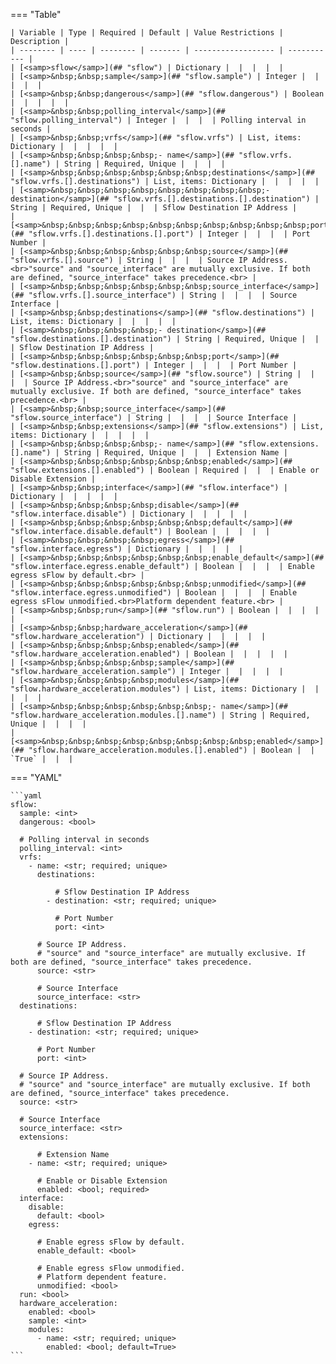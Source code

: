 <!--
  ~ Copyright (c) 2023 Arista Networks, Inc.
  ~ Use of this source code is governed by the Apache License 2.0
  ~ that can be found in the LICENSE file.
  -->
=== "Table"

    | Variable | Type | Required | Default | Value Restrictions | Description |
    | -------- | ---- | -------- | ------- | ------------------ | ----------- |
    | [<samp>sflow</samp>](## "sflow") | Dictionary |  |  |  |  |
    | [<samp>&nbsp;&nbsp;sample</samp>](## "sflow.sample") | Integer |  |  |  |  |
    | [<samp>&nbsp;&nbsp;dangerous</samp>](## "sflow.dangerous") | Boolean |  |  |  |  |
    | [<samp>&nbsp;&nbsp;polling_interval</samp>](## "sflow.polling_interval") | Integer |  |  |  | Polling interval in seconds |
    | [<samp>&nbsp;&nbsp;vrfs</samp>](## "sflow.vrfs") | List, items: Dictionary |  |  |  |  |
    | [<samp>&nbsp;&nbsp;&nbsp;&nbsp;- name</samp>](## "sflow.vrfs.[].name") | String | Required, Unique |  |  |  |
    | [<samp>&nbsp;&nbsp;&nbsp;&nbsp;&nbsp;&nbsp;destinations</samp>](## "sflow.vrfs.[].destinations") | List, items: Dictionary |  |  |  |  |
    | [<samp>&nbsp;&nbsp;&nbsp;&nbsp;&nbsp;&nbsp;&nbsp;&nbsp;- destination</samp>](## "sflow.vrfs.[].destinations.[].destination") | String | Required, Unique |  |  | Sflow Destination IP Address |
    | [<samp>&nbsp;&nbsp;&nbsp;&nbsp;&nbsp;&nbsp;&nbsp;&nbsp;&nbsp;&nbsp;port</samp>](## "sflow.vrfs.[].destinations.[].port") | Integer |  |  |  | Port Number |
    | [<samp>&nbsp;&nbsp;&nbsp;&nbsp;&nbsp;&nbsp;source</samp>](## "sflow.vrfs.[].source") | String |  |  |  | Source IP Address.<br>"source" and "source_interface" are mutually exclusive. If both are defined, "source_interface" takes precedence.<br> |
    | [<samp>&nbsp;&nbsp;&nbsp;&nbsp;&nbsp;&nbsp;source_interface</samp>](## "sflow.vrfs.[].source_interface") | String |  |  |  | Source Interface |
    | [<samp>&nbsp;&nbsp;destinations</samp>](## "sflow.destinations") | List, items: Dictionary |  |  |  |  |
    | [<samp>&nbsp;&nbsp;&nbsp;&nbsp;- destination</samp>](## "sflow.destinations.[].destination") | String | Required, Unique |  |  | Sflow Destination IP Address |
    | [<samp>&nbsp;&nbsp;&nbsp;&nbsp;&nbsp;&nbsp;port</samp>](## "sflow.destinations.[].port") | Integer |  |  |  | Port Number |
    | [<samp>&nbsp;&nbsp;source</samp>](## "sflow.source") | String |  |  |  | Source IP Address.<br>"source" and "source_interface" are mutually exclusive. If both are defined, "source_interface" takes precedence.<br> |
    | [<samp>&nbsp;&nbsp;source_interface</samp>](## "sflow.source_interface") | String |  |  |  | Source Interface |
    | [<samp>&nbsp;&nbsp;extensions</samp>](## "sflow.extensions") | List, items: Dictionary |  |  |  |  |
    | [<samp>&nbsp;&nbsp;&nbsp;&nbsp;- name</samp>](## "sflow.extensions.[].name") | String | Required, Unique |  |  | Extension Name |
    | [<samp>&nbsp;&nbsp;&nbsp;&nbsp;&nbsp;&nbsp;enabled</samp>](## "sflow.extensions.[].enabled") | Boolean | Required |  |  | Enable or Disable Extension |
    | [<samp>&nbsp;&nbsp;interface</samp>](## "sflow.interface") | Dictionary |  |  |  |  |
    | [<samp>&nbsp;&nbsp;&nbsp;&nbsp;disable</samp>](## "sflow.interface.disable") | Dictionary |  |  |  |  |
    | [<samp>&nbsp;&nbsp;&nbsp;&nbsp;&nbsp;&nbsp;default</samp>](## "sflow.interface.disable.default") | Boolean |  |  |  |  |
    | [<samp>&nbsp;&nbsp;&nbsp;&nbsp;egress</samp>](## "sflow.interface.egress") | Dictionary |  |  |  |  |
    | [<samp>&nbsp;&nbsp;&nbsp;&nbsp;&nbsp;&nbsp;enable_default</samp>](## "sflow.interface.egress.enable_default") | Boolean |  |  |  | Enable egress sFlow by default.<br> |
    | [<samp>&nbsp;&nbsp;&nbsp;&nbsp;&nbsp;&nbsp;unmodified</samp>](## "sflow.interface.egress.unmodified") | Boolean |  |  |  | Enable egress sFlow unmodified.<br>Platform dependent feature.<br> |
    | [<samp>&nbsp;&nbsp;run</samp>](## "sflow.run") | Boolean |  |  |  |  |
    | [<samp>&nbsp;&nbsp;hardware_acceleration</samp>](## "sflow.hardware_acceleration") | Dictionary |  |  |  |  |
    | [<samp>&nbsp;&nbsp;&nbsp;&nbsp;enabled</samp>](## "sflow.hardware_acceleration.enabled") | Boolean |  |  |  |  |
    | [<samp>&nbsp;&nbsp;&nbsp;&nbsp;sample</samp>](## "sflow.hardware_acceleration.sample") | Integer |  |  |  |  |
    | [<samp>&nbsp;&nbsp;&nbsp;&nbsp;modules</samp>](## "sflow.hardware_acceleration.modules") | List, items: Dictionary |  |  |  |  |
    | [<samp>&nbsp;&nbsp;&nbsp;&nbsp;&nbsp;&nbsp;- name</samp>](## "sflow.hardware_acceleration.modules.[].name") | String | Required, Unique |  |  |  |
    | [<samp>&nbsp;&nbsp;&nbsp;&nbsp;&nbsp;&nbsp;&nbsp;&nbsp;enabled</samp>](## "sflow.hardware_acceleration.modules.[].enabled") | Boolean |  | `True` |  |  |

=== "YAML"

    ```yaml
    sflow:
      sample: <int>
      dangerous: <bool>

      # Polling interval in seconds
      polling_interval: <int>
      vrfs:
        - name: <str; required; unique>
          destinations:

              # Sflow Destination IP Address
            - destination: <str; required; unique>

              # Port Number
              port: <int>

          # Source IP Address.
          # "source" and "source_interface" are mutually exclusive. If both are defined, "source_interface" takes precedence.
          source: <str>

          # Source Interface
          source_interface: <str>
      destinations:

          # Sflow Destination IP Address
        - destination: <str; required; unique>

          # Port Number
          port: <int>

      # Source IP Address.
      # "source" and "source_interface" are mutually exclusive. If both are defined, "source_interface" takes precedence.
      source: <str>

      # Source Interface
      source_interface: <str>
      extensions:

          # Extension Name
        - name: <str; required; unique>

          # Enable or Disable Extension
          enabled: <bool; required>
      interface:
        disable:
          default: <bool>
        egress:

          # Enable egress sFlow by default.
          enable_default: <bool>

          # Enable egress sFlow unmodified.
          # Platform dependent feature.
          unmodified: <bool>
      run: <bool>
      hardware_acceleration:
        enabled: <bool>
        sample: <int>
        modules:
          - name: <str; required; unique>
            enabled: <bool; default=True>
    ```
